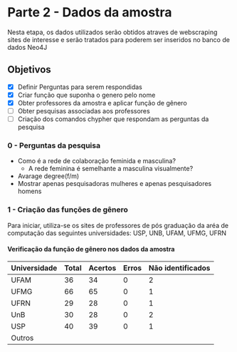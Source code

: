 # Parte 2 - Dados da amostra

Nesta etapa, os dados utilizados serão obtidos atraves de webscraping sites de interesse e serão tratados para poderem ser inseridos no banco de dados Neo4J

## Objetivos
- [x] Definir Perguntas para serem respondidas
- [x] Criar função que suponha o genero pelo nome
- [x] Obter professores da amostra e aplicar função de gênero
- [ ] Obter pesquisas associadas aos professores
- [ ] Criação dos comandos chypher que respondam as perguntas da pesquisa

### 0 - Perguntas da pesquisa

- Como é a rede de colaboração feminida e masculina?
    - A rede feminina é semelhante a masculina visualmente?
- Avarage degree(f/m)
- Mostrar apenas pesquisadoras mulheres e apenas pesquisadores homens

### 1 - Criação das funções de gênero

Para iniciar, utiliza-se os sites de professores de pós graduação da aréa de computação das seguintes universidades: USP, UNB, UFAM, UFMG, UFRN

#### Verificação da função de gênero nos dados da amostra

| Universidade | Total | Acertos | Erros | Não identificados |
|--------------|-------|---------|-------|-------------------|
| UFAM         |  36   |    34   |   0   |        2          |
| UFMG         |  66   |    65   |   0   |        1          |
| UFRN         |  29   |    28   |   0   |        1          |
| UnB          |  30   |    28   |   0   |        2          |
| USP          |  40   |    39   |   0   |        1          |
| Outros       |       |         |       |                   |